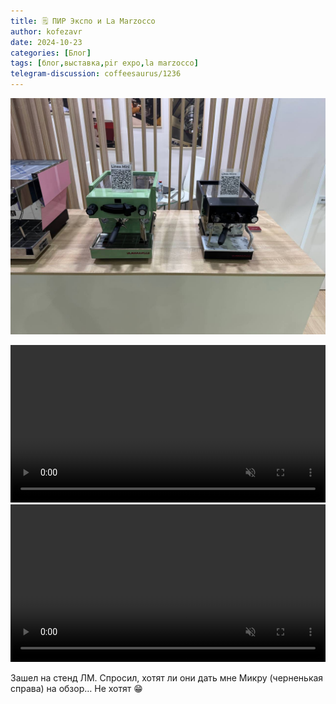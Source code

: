 ```yaml
---
title: 🗒 ПИР Экспо и La Marzocco
author: kofezavr
date: 2024-10-23
categories: [Блог]
tags: [блог,выставка,pir expo,la marzocco]
telegram-discussion: coffeesaurus/1236
--- 
```

![ПИР Экспо и La Marzocco](/assets/img/posts/24/10/lamarzocco-1.jpg)

<video width="100%" preload="auto" muted controls>
    <source src="/assets/img/posts/24/10/lamarzocco-2.mov" type="video/mp4"/>
</video>

<video width="100%" preload="auto" muted controls>
    <source src="/assets/img/posts/24/10/lamarzocco-3.mov" type="video/mp4"/>
</video>

Зашел на стенд ЛМ. Спросил, хотят ли они дать мне Микру (черненькая справа) на обзор… Не хотят 😁